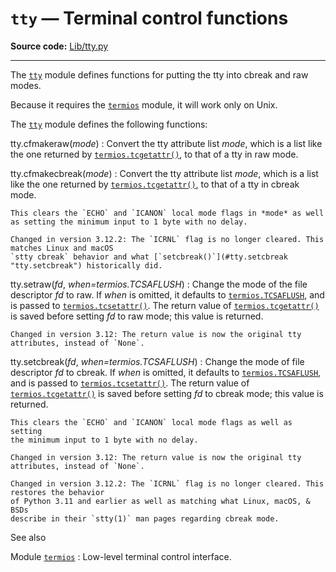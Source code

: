 `tty` — Terminal control functions
==================================

**Source code:** [Lib/tty.py](https://github.com/python/cpython/tree/3.13/Lib/tty.py)

---

The [`tty`](#module-tty "tty: Utility functions that perform common terminal control operations. (Unix)") module defines functions for putting the tty into cbreak and raw
modes.

Because it requires the [`termios`](termios.html#module-termios "termios: POSIX style tty control. (Unix)") module, it will work only on Unix.

The [`tty`](#module-tty "tty: Utility functions that perform common terminal control operations. (Unix)") module defines the following functions:

tty.cfmakeraw(*mode*)
:   Convert the tty attribute list *mode*, which is a list like the one returned
    by [`termios.tcgetattr()`](termios.html#termios.tcgetattr "termios.tcgetattr"), to that of a tty in raw mode.

tty.cfmakecbreak(*mode*)
:   Convert the tty attribute list *mode*, which is a list like the one returned
    by [`termios.tcgetattr()`](termios.html#termios.tcgetattr "termios.tcgetattr"), to that of a tty in cbreak mode.

    This clears the `ECHO` and `ICANON` local mode flags in *mode* as well
    as setting the minimum input to 1 byte with no delay.

    Changed in version 3.12.2: The `ICRNL` flag is no longer cleared. This matches Linux and macOS
    `stty cbreak` behavior and what [`setcbreak()`](#tty.setcbreak "tty.setcbreak") historically did.

tty.setraw(*fd*, *when=termios.TCSAFLUSH*)
:   Change the mode of the file descriptor *fd* to raw. If *when* is omitted, it
    defaults to [`termios.TCSAFLUSH`](termios.html#termios.TCSAFLUSH "termios.TCSAFLUSH"), and is passed to
    [`termios.tcsetattr()`](termios.html#termios.tcsetattr "termios.tcsetattr"). The return value of [`termios.tcgetattr()`](termios.html#termios.tcgetattr "termios.tcgetattr")
    is saved before setting *fd* to raw mode; this value is returned.

    Changed in version 3.12: The return value is now the original tty attributes, instead of `None`.

tty.setcbreak(*fd*, *when=termios.TCSAFLUSH*)
:   Change the mode of file descriptor *fd* to cbreak. If *when* is omitted, it
    defaults to [`termios.TCSAFLUSH`](termios.html#termios.TCSAFLUSH "termios.TCSAFLUSH"), and is passed to
    [`termios.tcsetattr()`](termios.html#termios.tcsetattr "termios.tcsetattr"). The return value of [`termios.tcgetattr()`](termios.html#termios.tcgetattr "termios.tcgetattr")
    is saved before setting *fd* to cbreak mode; this value is returned.

    This clears the `ECHO` and `ICANON` local mode flags as well as setting
    the minimum input to 1 byte with no delay.

    Changed in version 3.12: The return value is now the original tty attributes, instead of `None`.

    Changed in version 3.12.2: The `ICRNL` flag is no longer cleared. This restores the behavior
    of Python 3.11 and earlier as well as matching what Linux, macOS, & BSDs
    describe in their `stty(1)` man pages regarding cbreak mode.

See also

Module [`termios`](termios.html#module-termios "termios: POSIX style tty control. (Unix)")
:   Low-level terminal control interface.